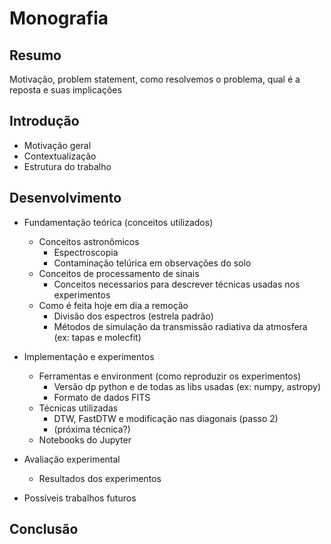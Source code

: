 # Monografia

## Resumo
Motivação, problem statement, como resolvemos o problema, qual é a reposta e suas implicações

## Introdução

- Motivação geral
- Contextualização
- Estrutura do trabalho

## Desenvolvimento

- Fundamentação teórica (conceitos utilizados)
    - Conceitos astronômicos
        - Espectroscopia
        - Contaminação telúrica em observações do solo
    - Conceitos de processamento de sinais
        - Conceitos necessarios para descrever técnicas usadas nos experimentos
    - Como é feita hoje em dia a remoção
        - Divisão dos espectros (estrela padrão)
        - Métodos de simulação da transmissão radiativa da atmosfera (ex: tapas e molecfit)

- Implementação e experimentos 
    - Ferramentas e environment (como reproduzir os experimentos)
        - Versão dp python e de todas as libs usadas (ex: numpy, astropy)
        - Formato de dados FITS
    - Técnicas utilizadas
        - DTW, FastDTW e modificação nas diagonais (passo 2)
        - (próxima técnica?)
    - Notebooks do Jupyter

- Avaliação experimental
    - Resultados dos experimentos
    
- Possíveis trabalhos futuros

## Conclusão


